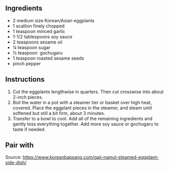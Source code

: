 ## Ingredients
- 2 medium size Korean/Asian eggplants
- 1 scallion finely chopped
- 1 teaspoon minced garlic
- 1-1/2 tablespoons soy sauce
- 2 teaspoons sesame oil
- ¼ teaspoon sugar
- ½ teaspoon  gochugaru
- 1 teaspoon roasted sesame seeds
- pinch pepper
## Instructions
1. Cut the eggplants lengthwise in quarters. Then cut crosswise into about 2-inch pieces.
2. Boil the water in a pot with a steamer tier or basket over high heat, covered. Place the eggplant pieces in the steamer, and steam until softened but still a bit firm, about 3 minutes.
3. Transfer to a bowl to cool. Add all of the remaining ingredients and gently toss everything together. Add more soy sauce or gochugaru to taste if needed.

## Pair with

Source: https://www.koreanbapsang.com/gaji-namul-steamed-eggplant-side-dish/
